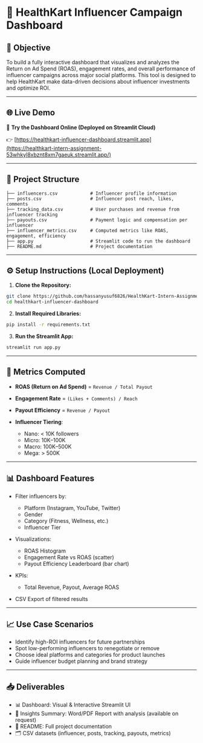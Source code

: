 # 📘 HealthKart Influencer Campaign Dashboard

## 🎯 Objective

To build a fully interactive dashboard that visualizes and analyzes the Return on Ad Spend (ROAS), engagement rates, and overall performance of influencer campaigns across major social platforms. This tool is designed to help HealthKart make data-driven decisions about influencer investments and optimize ROI.

---

## 🌐 Live Demo

🔗 **Try the Dashboard Online (Deployed on Streamlit Cloud)**

👉 [https://healthkart-influencer-dashboard.streamlit.app](https://healthkart-intern-assignment-53whkyl8xbznt8xm7gaeuk.streamlit.app/)

---

## 📁 Project Structure

```
├── influencers.csv            # Influencer profile information
├── posts.csv                  # Influencer post reach, likes, comments
├── tracking_data.csv          # User purchases and revenue from influencer tracking
├── payouts.csv                # Payment logic and compensation per influencer
├── influencer_metrics.csv     # Computed metrics like ROAS, engagement, efficiency
├── app.py                     # Streamlit code to run the dashboard
├── README.md                  # Project documentation
```

---

## ⚙️ Setup Instructions (Local Deployment)

1. **Clone the Repository:**

```bash
git clone https://github.com/hassanyusuf6826/HealthKart-Intern-Assignment.git
cd healthkart-influencer-dashboard
```

2. **Install Required Libraries:**

```bash
pip install -r requirements.txt
```

3. **Run the Streamlit App:**

```bash
streamlit run app.py
```

---

## 🧠 Metrics Computed

* **ROAS (Return on Ad Spend)** = `Revenue / Total Payout`
* **Engagement Rate** = `(Likes + Comments) / Reach`
* **Payout Efficiency** = `Revenue / Payout`
* **Influencer Tiering**:

  * Nano: < 10K followers
  * Micro: 10K–100K
  * Macro: 100K–500K
  * Mega: > 500K

---

## 📊 Dashboard Features

* Filter influencers by:

  * Platform (Instagram, YouTube, Twitter)
  * Gender
  * Category (Fitness, Wellness, etc.)
  * Influencer Tier
* Visualizations:

  * ROAS Histogram
  * Engagement Rate vs ROAS (scatter)
  * Payout Efficiency Leaderboard (bar chart)
* KPIs:

  * Total Revenue, Payout, Average ROAS
* CSV Export of filtered results

---

## 📈 Use Case Scenarios

* Identify high-ROI influencers for future partnerships
* Spot low-performing influencers to renegotiate or remove
* Choose ideal platforms and categories for product launches
* Guide influencer budget planning and brand strategy

---

## 📥 Deliverables

* 📊 Dashboard: Visual & Interactive Streamlit UI
* 📄 Insights Summary: Word/PDF Report with analysis (available on request)
* 📑 README: Full project documentation
* 🗂️ CSV datasets (influencer, posts, tracking, payouts, metrics)
